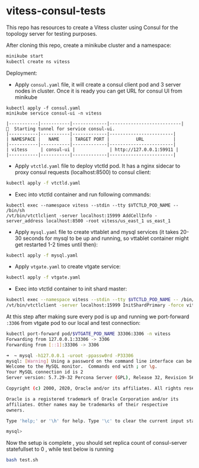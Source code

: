 # vitess-consul-tests

This repo has resources to create a Vitess cluster using Consul for the topology server for testing purposes.

After cloning this repo, create a minikube cluster and a namespace:

```bash
minikube start
kubectl create ns vitess
```

Deployment:

- Apply `consul.yaml` file, it will create a consul client pod and 3 server nodes in cluster. Once it is ready you can get URL for consul UI from minikube
```
kubectl apply -f consul.yaml
minikube service consul-ui -n vitess

|-----------|-----------|-------------|---------------------------|
🏃  Starting tunnel for service consul-ui.
|-----------|-----------|-------------|------------------------|
| NAMESPACE |   NAME    | TARGET PORT |          URL           |
|-----------|-----------|-------------|------------------------|
| vitess     | consul-ui |             | http://127.0.0.1:59911 |
|-----------|-----------|-------------|------------------------|
```

- Apply `vtctld.yaml` file to deploy vtctld pod. It has a nginx sidecar to proxy consul requests (localhost:8500) to consul client:

```bash
kubectl apply -f vtctld.yaml
```

- Exec into vtctld container and run following commands:

```
kubectl exec --namespace vitess --stdin --tty $VTCTLD_POD_NAME -- /bin/sh
/vt/bin/vtctlclient -server localhost:15999 AddCellInfo -server_address localhost:8500 -root vitess/us_east_1 us_east_1
```

- Apply `mysql.yaml` file to create vttablet and mysql services (it takes 20-30 seconds for mysql to be up and running, so vttablet container might get restarted 1-2 times until then):

```bash
kubectl apply -f mysql.yaml
```

- Apply `vtgate.yaml` to create vtgate service:

```bash
kubectl apply -f vtgate.yaml
```

- Exec into vtctld container to init shard master:

```bash
kubectl exec --namespace vitess --stdin --tty $VTCTLD_POD_NAME -- /bin/sh
/vt/bin/vtctlclient -server localhost:15999 InitShardPrimary -force vitess-test/0 us_east_1-1126369102
```

At this step after making sure every pod is up and running we port-forward `:3306` from vtgate pod to our local and test connection:

```bash
kubectl port-forward pod/$VTGATE_POD_NAME 33306:3306 -n vitess
Forwarding from 127.0.0.1:33306 -> 3306
Forwarding from [::1]:33306 -> 3306
```

```bash
➜  ~ mysql -h127.0.0.1 -uroot -ppassw0rd -P33306
mysql: [Warning] Using a password on the command line interface can be insecure.
Welcome to the MySQL monitor.  Commands end with ; or \g.
Your MySQL connection id is 2
Server version: 5.7.29-32 Percona Server (GPL), Release 32, Revision 56bce88

Copyright (c) 2000, 2020, Oracle and/or its affiliates. All rights reserved.

Oracle is a registered trademark of Oracle Corporation and/or its
affiliates. Other names may be trademarks of their respective
owners.

Type 'help;' or '\h' for help. Type '\c' to clear the current input statement.

mysql>
```

Now the setup is complete , you should set replica count of consul-server statefullset to 0 , while test below is running

```bash
bash test.sh
```
